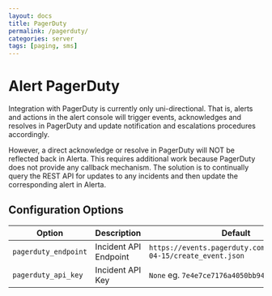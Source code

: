```yaml
---
layout: docs
title: PagerDuty
permalink: /pagerduty/
categories: server
tags: [paging, sms]
---
```


# Alert PagerDuty

Integration with PagerDuty is currently only uni-directional. That is, alerts and actions in the alert console will trigger events, acknowledges and resolves in PagerDuty and update notification and escalations procedures accordingly.

However, a direct acknowledge or resolve in PagerDuty will NOT be reflected back in Alerta. This requires additional work because PagerDuty does not provide any callback mechanism. The solution is to continually query the REST API for updates to any incidents and then update the corresponding alert in Alerta.

## Configuration Options

<table>
  <thead><th>Option</th><th>Description</th><th>Default</th></thead>
  <tbody>
    <tr><td><code>pagerduty_endpoint</code></td><td>Incident API Endpoint</td><td><code>https://events.pagerduty.com/generic/2010-04-15/create_event.json</code></td></tr>
    <tr><td><code>pagerduty_api_key</code></td><td>Incident API Key</td><td><code>None</code> eg. <code>7e4e7ce7176a4050bb9419a948ddd28d</code></td></tr>
  </tbody>
</table>

